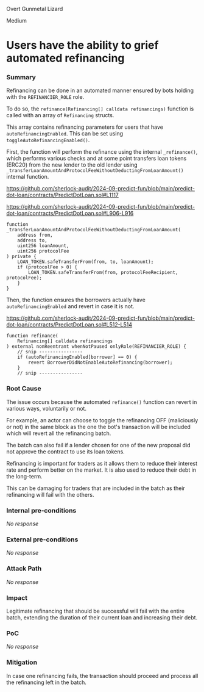 Overt Gunmetal Lizard

Medium

# Users have the ability to grief automated refinancing

### Summary

Refinancing can be done in an automated manner ensured by bots holding with the `REFINANCIER_ROLE` role.

To do so, the `refinance(Refinancing[] calldata refinancings)` function is called with an array of `Refinancing` structs.

This array contains refinancing parameters for users that have `autoRefinancingEnabled`. This can be set using `toggleAutoRefinancingEnabled()`.

First, the function will perform the refinance using the internal `_refinance()`, which performs various checks and at some point transfers loan tokens (ERC20) from the new lender to the old lender using `_transferLoanAmountAndProtocolFeeWithoutDeductingFromLoanAmount()` internal function.

<https://github.com/sherlock-audit/2024-09-predict-fun/blob/main/predict-dot-loan/contracts/PredictDotLoan.sol#L1117>

<https://github.com/sherlock-audit/2024-09-predict-fun/blob/main/predict-dot-loan/contracts/PredictDotLoan.sol#L906-L916>

```solidity
function _transferLoanAmountAndProtocolFeeWithoutDeductingFromLoanAmount(
    address from,
    address to,
    uint256 loanAmount,
    uint256 protocolFee
) private {
    LOAN_TOKEN.safeTransferFrom(from, to, loanAmount);
    if (protocolFee > 0) {
        LOAN_TOKEN.safeTransferFrom(from, protocolFeeRecipient, protocolFee);
    }
}
```

Then, the function ensures the borrowers actually have `autoRefinancingEnabled` and revert in case it is not.

<https://github.com/sherlock-audit/2024-09-predict-fun/blob/main/predict-dot-loan/contracts/PredictDotLoan.sol#L512-L514>

```solidity
function refinance(
    Refinancing[] calldata refinancings
) external nonReentrant whenNotPaused onlyRole(REFINANCIER_ROLE) {
    // snip ----------------
    if (autoRefinancingEnabled[borrower] == 0) {
        revert BorrowerDidNotEnableAutoRefinancing(borrower);
    }
    // snip ----------------
```


### Root Cause

The issue occurs because the automated `refinance()` function can revert in various ways, voluntarily or not.

For example, an actor can choose to toggle the refinancing OFF (maliciously or not) in the same block as the one the bot's transaction will be included which will revert all the refinancing batch.

The batch can also fail if a lender chosen for one of the new proposal did not approve the contract to use its loan tokens.

Refinancing is important for traders as it allows them to reduce their interest rate and perform better on the market. It is also used to reduce their debt in the long-term.

This can be damaging for traders that are included in the batch as their refinancing will fail with the others.

### Internal pre-conditions

_No response_

### External pre-conditions

_No response_

### Attack Path

_No response_

### Impact

Legitimate refinancing that should be successful will fail with the entire batch, extending the duration of their current loan and increasing their debt.





### PoC

_No response_

### Mitigation

In case one refinancing fails, the transaction should proceed and process all the refinancing left in the batch.